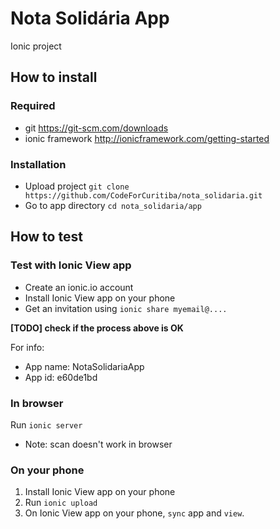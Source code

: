 # Nota Solidária App
Ionic project

## How to install

### Required

- git https://git-scm.com/downloads
- ionic framework http://ionicframework.com/getting-started

### Installation

- Upload project `git clone https://github.com/CodeForCuritiba/nota_solidaria.git`
- Go to app directory `cd nota_solidaria/app`


## How to test

### Test with Ionic View app

- Create an ionic.io account
- Install Ionic View app on your phone
- Get an invitation using `ionic share myemail@....`

**[TODO] check if the process above is OK**

For info:

- App name: NotaSolidariaApp
- App id: e60de1bd

### In browser

Run `ionic server`

* Note: scan doesn't work in browser

### On your phone

1. Install Ionic View app on your phone
2. Run `ionic upload`
3. On Ionic View app on your phone, `sync` app and `view`.

